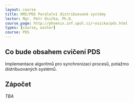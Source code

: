 ```yaml
---
layout: course
title: KMI/PDS Paralelní distribuované systémy
lector: Mgr. Petr Osička, Ph.D.
course_page: http://phoenix.inf.upol.cz/~osicka/pds.html
types: [course, winter]
course: PDS
---
```


## Co bude obsahem cvičení PDS
Implementace algoritmů pro synchronizaci procesů, potažmo distribuovaných systémů.

## Zápočet
_TBA_

